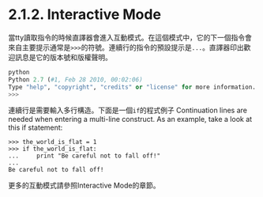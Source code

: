 # 2.1.2. Interactive Mode
當tty讀取指令的時候直譯器會進入互動模式。在這個模式中，它的下一個指令會來自主要提示通常是`>>>`的符號。連續行的指令的預設提示是`...`。直譯器印出歡迎訊息是它的版本號和版權聲明。
```Python
python
Python 2.7 (#1, Feb 28 2010, 00:02:06)
Type "help", "copyright", "credits" or "license" for more information.
>>>
```

連續行是需要輸入多行構造。下面是一個`if`的程式例子
Continuation lines are needed when entering a multi-line construct. As an example, take a look at this if statement:
```Pyhton
>>> the_world_is_flat = 1
>>> if the_world_is_flat:
...     print "Be careful not to fall off!"
...
Be careful not to fall off!
```
更多的互動模式請參照Interactive Mode的章節。